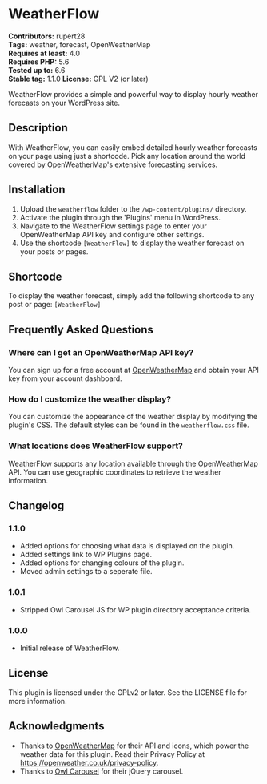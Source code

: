 # WeatherFlow

**Contributors:** rupert28  
**Tags:** weather, forecast, OpenWeatherMap  
**Requires at least:** 4.0  
**Requires PHP:** 5.6  
**Tested up to:** 6.6  
**Stable tag:** 1.1.0
**License:** GPL V2 (or later)  

WeatherFlow provides a simple and powerful way to display hourly weather forecasts on your WordPress site.

## Description

With WeatherFlow, you can easily embed detailed hourly weather forecasts on your page using just a shortcode. Pick any location around the world covered by OpenWeatherMap's extensive forecasting services.

## Installation

1. Upload the `weatherflow` folder to the `/wp-content/plugins/` directory.
2. Activate the plugin through the 'Plugins' menu in WordPress.
3. Navigate to the WeatherFlow settings page to enter your OpenWeatherMap API key and configure other settings.
4. Use the shortcode `[WeatherFlow]` to display the weather forecast on your posts or pages.

## Shortcode

To display the weather forecast, simply add the following shortcode to any post or page: `[WeatherFlow]`

## Frequently Asked Questions

### Where can I get an OpenWeatherMap API key?

You can sign up for a free account at [OpenWeatherMap](https://openweathermap.org/api) and obtain your API key from your account dashboard.

### How do I customize the weather display?

You can customize the appearance of the weather display by modifying the plugin's CSS. The default styles can be found in the `weatherflow.css` file.

### What locations does WeatherFlow support?

WeatherFlow supports any location available through the OpenWeatherMap API. You can use geographic coordinates to retrieve the weather information.

## Changelog

### 1.1.0
* Added options for choosing what data is displayed on the plugin.
* Added settings link to WP Plugins page.
* Added options for changing colours of the plugin.
* Moved admin settings to a seperate file.

### 1.0.1
* Stripped Owl Carousel JS for WP plugin directory acceptance criteria.

### 1.0.0
* Initial release of WeatherFlow.

## License

This plugin is licensed under the GPLv2 or later. See the LICENSE file for more information.

## Acknowledgments

* Thanks to [OpenWeatherMap](https://openweathermap.org/) for their API and icons, which power the weather data for this plugin. Read their Privacy Policy at https://openweather.co.uk/privacy-policy.
* Thanks to [Owl Carousel](https://owlcarousel2.github.io/OwlCarousel2/) for their jQuery carousel.